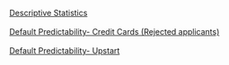 
<a href="General-Default-Predictability-01.html">Descriptive Statistics</a><br/><br/>
<a href="General-Default-Predictability-01.html">Default Predictability- Credit Cards (Rejected applicants)</a><br/><br/>
<a href="Upstart-Default-Predictability-01.html">Default Predictability- Upstart</a>
